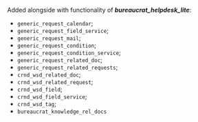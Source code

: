 Added alongside with functionality of ***bureaucrat_helpdesk_lite***:
- `generic_request_calendar`;
- `generic_request_field_service`;
- `generic_request_mail`;
- `generic_request_condition`;
- `generic_request_condition_service`;
- `generic_request_related_doc`;
- `generic_request_related_requests`;
- `crnd_wsd_related_doc`;
- `crnd_wsd_related_request`;
- `crnd_wsd_field`;
- `crnd_wsd_field_service`;
- `crnd_wsd_tag`;
- `bureaucrat_knowledge_rel_docs`
